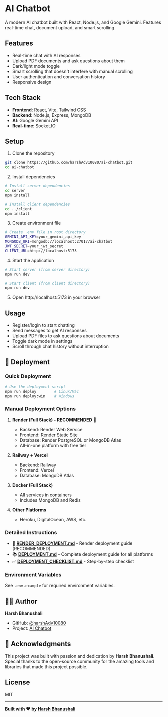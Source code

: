 # AI Chatbot

A modern AI chatbot built with React, Node.js, and Google Gemini. Features real-time chat, document upload, and smart scrolling.

## Features

- Real-time chat with AI responses
- Upload PDF documents and ask questions about them
- Dark/light mode toggle
- Smart scrolling that doesn't interfere with manual scrolling
- User authentication and conversation history
- Responsive design

## Tech Stack

- **Frontend**: React, Vite, Tailwind CSS
- **Backend**: Node.js, Express, MongoDB
- **AI**: Google Gemini API
- **Real-time**: Socket.IO

## Setup

1. Clone the repository
```bash
git clone https://github.com/harshAdv10080/ai-chatbot.git
cd ai-chatbot
```

2. Install dependencies
```bash
# Install server dependencies
cd server
npm install

# Install client dependencies
cd ../client
npm install
```

3. Create environment file
```bash
# Create .env file in root directory
GEMINI_API_KEY=your_gemini_api_key
MONGODB_URI=mongodb://localhost:27017/ai-chatbot
JWT_SECRET=your_jwt_secret
CLIENT_URL=http://localhost:5173
```

4. Start the application
```bash
# Start server (from server directory)
npm run dev

# Start client (from client directory)
npm run dev
```

5. Open http://localhost:5173 in your browser

## Usage

- Register/login to start chatting
- Send messages to get AI responses
- Upload PDF files to ask questions about documents
- Toggle dark mode in settings
- Scroll through chat history without interruption

## 🚀 Deployment

### Quick Deployment
```bash
# Use the deployment script
npm run deploy        # Linux/Mac
npm run deploy:win    # Windows
```

### Manual Deployment Options

1. **Render (Full Stack) - RECOMMENDED** 🌟
   - Backend: Render Web Service
   - Frontend: Render Static Site
   - Database: Render PostgreSQL or MongoDB Atlas
   - All-in-one platform with free tier

2. **Railway + Vercel**
   - Backend: Railway
   - Frontend: Vercel
   - Database: MongoDB Atlas

3. **Docker (Full Stack)**
   - All services in containers
   - Includes MongoDB and Redis

4. **Other Platforms**
   - Heroku, DigitalOcean, AWS, etc.

### Detailed Instructions
- 🎨 **[RENDER_DEPLOYMENT.md](RENDER_DEPLOYMENT.md)** - Render deployment guide (RECOMMENDED)
- 📚 **[DEPLOYMENT.md](DEPLOYMENT.md)** - Complete deployment guide for all platforms
- ✅ **[DEPLOYMENT_CHECKLIST.md](DEPLOYMENT_CHECKLIST.md)** - Step-by-step checklist

### Environment Variables
See `.env.example` for required environment variables.

## 👨‍💻 Author

**Harsh Bhanushali**
- GitHub: [@harshAdv10080](https://github.com/harshAdv10080)
- Project: [AI Chatbot](https://github.com/harshAdv10080/ai-chatbot)

## 🙏 Acknowledgments

This project was built with passion and dedication by **Harsh Bhanushali**. Special thanks to the open-source community for the amazing tools and libraries that made this project possible.

## License

MIT

---

**Built with ❤️ by [Harsh Bhanushali](https://github.com/harshAdv10080)**
